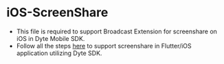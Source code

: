 # iOS-ScreenShare

- This file is required to support Broadcast Extension for screenshare on iOS in Dyte Mobile SDK.
- Follow all the steps [here](https://docs.dyte.io/flutter-core/local-user/screen-share-iOS-guide) to support screenshare in Flutter/iOS application utilizing Dyte SDK. 
